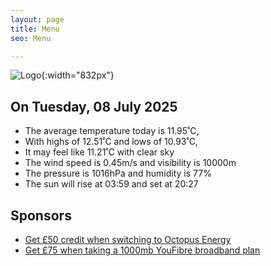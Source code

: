 ```yaml
---
layout: page
title: Menu
seo: Menu

---
```


![Logo](/images/logo.jpg){:width="832px"}

<!-- weather_marker starts -->
## On Tuesday, 08 July 2025

- The average temperature today is 11.95˚C,
- With highs of 12.51˚C and lows of 10.93˚C,
- It may feel like 11.21˚C with clear sky
- The wind speed is 0.45m/s and visibility is 10000m
- The pressure is 1016hPa and humidity is 77%
- The sun will rise at 03:59 and set at 20:27

<!-- weather_marker ends -->

## Sponsors

- [Get £50 credit when switching to Octopus Energy](https://bit.ly/3oD1nnS)
- [Get £75 when taking a 1000mb YouFibre broadband plan](https://aklam.io/91zWhU?)
